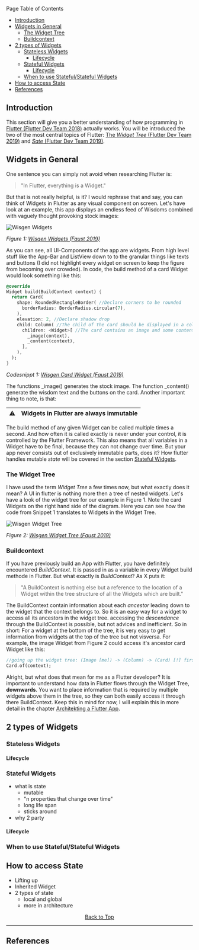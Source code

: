 Page Table of Contents
- [Introduction](#introduction)
- [Widgets in General](#widgets-in-general)
  - [The Widget Tree](#the-widget-tree)
  - [Buildcontext](#buildcontext)
- [2 types of Widgets](#2-types-of-widgets)
  - [Stateless Widgets](#stateless-widgets)
    - [Lifecycle](#lifecycle)
  - [Stateful Widgets](#stateful-widgets)
    - [Lifecycle](#lifecycle-1)
  - [When to use Stateful/Stateful Widgets](#when-to-use-statefulstateful-widgets)
- [How to access State](#how-to-access-state)
- [References](#references)

## Introduction
This section will give you a better understanding of how programming in [Flutter (Flutter Dev Team 2018)](https://flutter.dev/) actually works. You will be introduced the two of the most central topics of Flutter: [The _Widget Tree_ (Flutter Dev Team 2019)](https://flutter.dev/docs/development/ui/widgets-intro) and [_Sate_ (Flutter Dev Team 2019)](https://flutter.dev/docs/development/data-and-backend/state-mgmt).

## Widgets in General
One sentence you can simply not avoid when researching Flutter is:
> "In Flutter, everything is a Widget."

But that is not really helpful, is it? I would rephrase that and say, you can think of Widgets in Flutter as any visual component on screen. Let's have look at an example, this app displays an endless feed of Wisdoms combined with vaguely thought provoking stock images:

![Wisgen Widgets](https://github.com/Fasust/flutter-guide/wiki//.images/wisgen-widgets.png)

_Figure 1: [Wisgen Widgets (Faust 2019)](https://github.com/Fasust/wisgen)_

As you can see, all UI-Components of the app are widgets. From high level stuff like the App-Bar and ListView down to to the granular things like texts and buttons (I did not highlight every widget on screen to keep the figure from becoming over crowded). In code, the build method of a card Widget would look something like this:

```dart
@override
Widget build(BuildContext context) {
  return Card(
    shape: RoundedRectangleBorder( //Declare corners to be rounded
      borderRadius: BorderRadius.circular(7),
    ),
    elevation: 2, //Declare shadow drop
    child: Column( //The child of the card should be displayed in a column Widget
      children: <Widget>[ //The card contains an image and some content
        _image(context),
        _content(context),
      ],
    ),
  );
}
```
_Codesnippt 1: [Wisgen Card Widget (Faust 2019)](https://github.com/Fasust/wisgen)_

The functions _image() generates the stock image. The function _content() generate the wisdom text and the buttons on the card. 
Another important thing to note, is that:

| ⚠   | Widgets in Flutter are always immutable |
| --- | :------------------------------------------ |

The build method of any given Widget can be called multiple times a second. And how often it is called exactly is never under your control, it is controlled by the Flutter Framework. This also means that all variables in a Widget have to be final, because they can not change over time. But your app never consists out of exclusively immutable parts, does it? How flutter handles mutable _state_ will be covered in the section [Stateful Widgets](#stateful-widgets).

### The Widget Tree
I have used the term _Widget Tree_ a few times now, but what exactly does it mean? A UI in flutter is nothing more then a tree of nested widgets. Let's have a look of the widget tree for our example in Figure 1. Note the card Widgets on the right hand side of the diagram. Here you can see how the code from Snippet 1 translates to Widgets in the Widget Tree.

![Wisgen Widget Tree](https://github.com/Fasust/flutter-guide/wiki//.images/wisgen-widget-tree.PNG)

_Figure 2: [Wisgen Widget Tree (Faust 2019)](https://github.com/Fasust/wisgen)_

### Buildcontext
If you have previously build an App with Flutter, you have definitely encountered _BuildContext_. It is passed in as a variable in every Widget build methode in Flutter. But what exactly is _BuildContext_? As X puts it:
> "A BuildContext is nothing else but a reference to the location of a Widget within the tree structure of all the Widgets which are built."

The BuildContext contain information about each *ancestor* leading down to the widget that the context belongs to. So it is an easy way for a widget to access all its ancestors in the widget tree. accessing the *descendance* through the BuildContext is possible, but not advices and inefficient. So in short: For a widget at the bottom of the tree, it is very easy to get information from widgets at the top of the tree but not visversa. For example, the image Widget from Figure 2 could access it's ancestor card Widget like this:
```dart
//going up the widget tree: (Image [me]) -> (Column) -> (Card) [!] first match, so this one is returned
Card.of(context); 
```
Alright, but what does that mean for me as a Flutter developer? It is important to understand how data in Flutter flows through the Widget Tree, **downwards**. You want to place information that is required by multiple widgets above them in the tree, so they can both easily access it through there BuildContext. Keep this in mind for now, I will explain this in more detail in the chapter [Architekting a Flutter App](https://github.com/Fasust/flutter-guide/wiki/200-Architecting-a-Flutter-App).

## 2 types of Widgets
### Stateless Widgets
#### Lifecycle
### Stateful Widgets
- what is state 
  - mutable
  - "n properties that change over time"
  - long life span
  - sticks around
- why 2 party
#### Lifecycle

### When to use Stateful/Stateful Widgets

## How to access State
- Lifting up
- Inherited Widget
- 2 types of state
  - local and global
  - more in architecture

<p align="center"><a href="#">Back to Top</a></center></p>

---
## References 